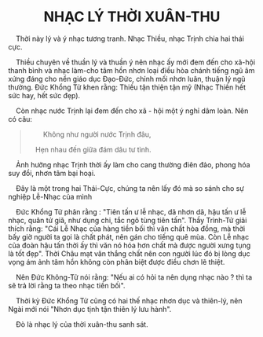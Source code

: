 # <center>NHẠC LÝ THỜI XUÂN-THU</center>

&nbsp;&nbsp;&nbsp;&nbsp;Thời này lý và ý nhạc tương tranh. Nhạc Thiều, nhạc Trịnh chia hai thái cực.

&nbsp;&nbsp;&nbsp;&nbsp;Thiều chuyên về thuần lý và thuần ý nên nhạc ấy mới đem đến cho xã-hội thanh bình và nhạc làm-cho tâm hồn nhơn loại điều hòa chánh tiếng ngũ âm xứng đáng cho nền giáo dục Đạo-Đức, chỉnh mối nhơn luân, thuận lý ngũ thường. Đức Khổng Tử khen rằng: Thiều tận thiện tận mỹ (Nhạc Thiền hết sức hay, hết sức đẹp).

&nbsp;&nbsp;&nbsp;&nbsp;Còn nhạc nước Trịnh lại đem đến cho xã - hội một ý nghỉ dâm loàn. Nên có câu:

> &nbsp;&nbsp;&nbsp;&nbsp;&nbsp;&nbsp;&nbsp;&nbsp;Không như người nước Trịnh đâu,
> 
> &nbsp;&nbsp;&nbsp;&nbsp;Hẹn nhau đến giữa đám dâu tư tình. 

&nbsp;&nbsp;&nbsp;&nbsp;Ảnh hưởng nhạc Trịnh thời ấy làm cho cang thường điên đảo, phong hóa suy đồi, nhơn tâm bại hoại.

&nbsp;&nbsp;&nbsp;&nbsp;Đây là một trong hai Thái-Cực, chúng ta nên lấy đó mà so sánh cho sự nghiệp Lễ-Nhạc của mình

&nbsp;&nbsp;&nbsp;&nbsp;Đức Khổng Tử phân rằng : "Tiên tấn ư lễ nhạc, dã nhơn dã, hậu tấn ư lễ nhạc, quân tử giã, như dụng chi, tắc ngô tùng tiên tấn". Thầy Trình-Tử giải thích rằng: "Cái Lễ Nhạc của hàng tiền bối thì văn chất hòa đồng, mà thời bấy giờ người ta gọi là chất phát, nên gán cho tiếng quê mùa. Còn Lễ nhạc của đoàn hậu tấn thời ấy thì văn nó hóa hơn chất mà được người xưng tụng là tốt đẹp". Thời Châu mạt văn thắng chất nên con người lúc đó bị lòng dục vọng ám ảnh tâm hồn không còn phân biệt được điều chơn lẽ thiệt.

&nbsp;&nbsp;&nbsp;&nbsp;Nên Đức Không-Tử nói rằng: "Nếu ai có hỏi ta nên dụng nhạc nào ? thì ta sẽ trả lời rằng ta theo nhạc tiền bối".

&nbsp;&nbsp;&nbsp;&nbsp;Thời kỳ Đức Khổng Tử cũng có hai thế nhạc nhơn dục và thiên-lý, nên Ngài mới nói "Nhơn dục tịnh tận thiên lý lưu hành".

&nbsp;&nbsp;&nbsp;&nbsp;Đò là nhạc lý của thời xuân-thu sanh sát.
